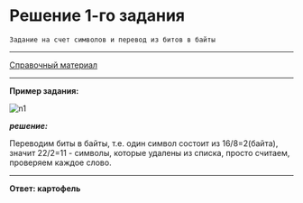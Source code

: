 
# Решение 1-го задания

`Задание на счет символов и перевод из битов в байты`

---

[Справочный материал](https://github.com/Hil-sys/OGE-2022-na-Python/tree/master/справочный%20материал)

---

__Пример задания:__

![n1](https://cdn.discordapp.com/attachments/853349068771557377/933752419014291506/unknown.png)

___решение:___

Переводим биты в байты, т.е. один символ состоит из 16/8=2(байта), значит 22/2=11 - символы, которые удалены из списка, просто считаем, проверяем каждое слово.

---

__Ответ: картофель__
